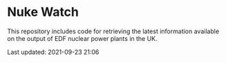 # Nuke Watch

This repository includes code for retrieving the latest information available on the output of EDF nuclear power plants in the UK.

Last updated: 2021-09-23 21:06